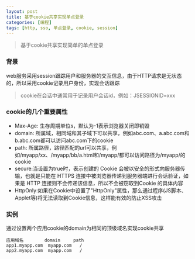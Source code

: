 ```yaml
---
layout: post
title: 基于cookie共享实现单点登录
categories: [编程]
tags: [http, sso, 单点登录, cookie, session]
---
```



> 基于cookie共享实现简单的单点登录

### 背景
web服务采用session跟踪用户和服务器的交互信息，由于HTTP请求是无状态的，所以采用cookie记录用户身份，实现会话跟踪

> cookie在会话中通常用于记录用户会话id，例如：JSESSIONID=xxx

### cookie的几个重要属性
* Max-Age: 生存周期单位s，默认为-1表示浏览器关闭即销毁
* domain: 所属域，相同域和其子域下可以共享，例如abc.com、a.abc.com和b.abc.com都可以访问abc.com下的cookie
* path: 所属路径，路径匹配的url可以共享，例如/myapp/xx、/myapp/bb/a.html和/myapp/都可以访问路径为/myapp/的cookie
* secure:当设置为true时，表示创建的 Cookie 会被以安全的形式向服务器传输，也就是只能在 HTTPS 连接中被浏览器传递到服务器端进行会话验证，如果是 HTTP 连接则不会传递该信息，所以不会被窃取到Cookie 的具体内容
* HttpOnly:如果在Cookie中设置了"HttpOnly"属性，那么通过程序(JS脚本、Applet等)将无法读取到Cookie信息，这样能有效的防止XSS攻击

### 实例
通过设置两个应用cookie的domain为相同的顶级域名实现cookie共享
```
应用域名        domain     path
app1.myapp.com  myapp.com   /
app2.myapp.com  myapp.com   /
```